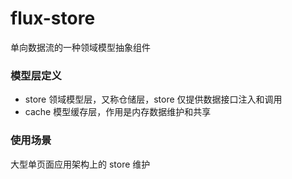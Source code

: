 flux-store
==========

单向数据流的一种领域模型抽象组件

### 模型层定义

- store 领域模型层，又称仓储层，store 仅提供数据接口注入和调用
- cache 模型缓存层，作用是内存数据维护和共享

### 使用场景

大型单页面应用架构上的 store 维护